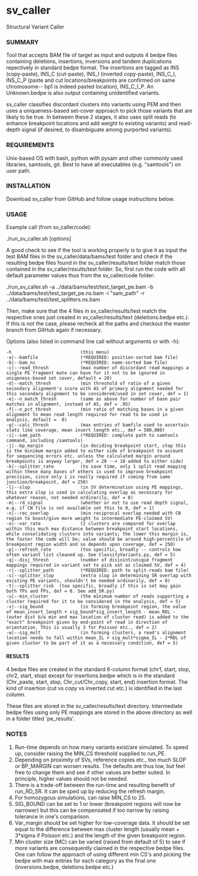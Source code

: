 # sv_caller
Structural Variant Caller

### SUMMARY

Tool that accepts BAM file of target as input and outputs 4 bedpe files containing deletions, insertions, inversions and tandem duplications repectively in standard bedpe format. The insertions are tagged as INS (copy-paste), INS_C (cut-paste), INS_I (inverted copy-paste), INS_C_I, INS_C_P (paste and cut locations/breakpoints are confirmed on same chromosome-- bp1 is indeed pasted location), INS_C_I_P. An Unknown.bedpe is also output containing unidentified variants.

sv_caller classifies discordant clusters into variants using PEM and then uses a uniqueness-based set-cover approach to pick those variants that are likely to be true. In between these 2 stages, it also uses split reads (to enhance breakpoint locations and add weight to existing variants) and read-depth signal (if desired, to disambiguate among purported variants).

### REQUIREMENTS

Unix-based OS with bash, python with pysam and other commonly used libraries, samtools, git. Best to have all executables (e.g. "samtools") on user path. 

### INSTALLATION

Download sv_caller from GitHub and follow usage instructions below. 

### USAGE

Example call (from sv_caller/code):

./run_sv_caller.sh [options]

A good check to see if the tool is working properly is to give it as input the test BAM files in the sv_caller/data/bams/test folder and check if the resulting bedpe files found in the sv_caller/results/text folder match those contained in the sv_caller/results/test folder. So, first run the code with all default parameter values thus from the sv_caller/code folder:

./run_sv_caller.sh -a ../data/bams/test/test_target_pe.bam -b ../data/bams/test/test_target_pe.ns.bam -i "sam_path" -r ../data/bams/test/test_splitters.ns.bam

Then, make sure that the 4 files in sv_caller/results/test match the respective ones just created in sv_caller/results/text (deletions.bedpe etc.). If this is not the case, please recheck all the paths and checkout the master branch from GitHub again if necessary.

Options (also listed in command line call without arguments or with -h):

    -h                          (this menu)
    -a|--bamfile                (*REQUIRED: position-sorted bam file)
    -b|--bam_ns                 (*REQUIRED: name-sorted bam file)
    -c|--read_thresh            (max number of discordant read mappings a single PE fragment mate can have for it not to be ignored in uniqeness-based set cover, default = 20)
    -d|--match_thresh           (min threshold of ratio of a given secondary alignment's score with AS of primary alignment needed for this secondary alignment to be considered/used in set cover, def = 1)
    -e|--n_match_thresh         (same as above for number of base pair matches in alignment, instead of AS, def = .95)
    -f|--n_pct_thresh           (min ratio of matching bases in a given alignment to mean read length required for read to be used in analysis, default =  0)
    -g|--calc_thresh            (max entries of bamfile used to ascertain stats like coverage, mean insert length etc., def = 500,000)
    -i|--sam_path               (*REQUIRED: complete path to samtools command, including /samtools)
    -j|--bp_margin              (in deciding breakpoint start, stop this is the minimum margin added to either side of breakpoint to account for sequencing errors etc. unless the calculated margin around breakpoints is anyway larger, def = 20 --> 10 added to either side)
    -k|--splitter_rate          (to save time, only 1 split read mapping within these many bases of others is used to improve breakpoint precision, since only 1 is really required if coming from same junction/breakpoint, def = 250)
    -l|--slop                   (in SV determination using PE mappings, this extra slop is used in calculating overlap as necessary for whatever reason, not needed ordinarily, def = 0)
    -m|--rd_signal              (whether or not to use read depth signal, e.g. if CN file is not available set this to 0, def = 1)                                                                                                                    
    -n|--rec_overlap            (min reciprocal overlap needed with CN region to boost/give more weight to intermediate PE-claimed SV)
    -o|--var_rate               (2 clusters are compared for overlap within this much max distance between breakpoint start locations, while consolidating clusters into variants; the lower this margin is, the faster the code will be; value should be around high-percentile of breakpoint region width and so depends upon coverage, def = 250)
    -p|--refresh_rate           (too specific, broadly -- controls how often variant list cleaned up. See ClassifyVariants.py, def = 5)
    -q|--disj_thresh            (number of disjoint/unique fragment mappings required in variant set to pick set as claimed SV, def = 4)
    -r|--splitter_path          (*REQUIRED: path to split-reads bam file)
    -s|--splitter_slop          (extra slop in determining SR overlap with existing PE variants, shouldn't be needed ordinarily, def = 0)
    -t|--splitter_risk  (too specific, broadly if this is set may gain both TPs and FPs, def = 0. See add_SR.py)
    -u|--min_cluster            (the minimum number of reads supporting a cluster required for it to be considered in the analysis, def = 5)
    -v|--sig_bound              (in forming breakpoint region, the value of mean_insert_length + sig_bound*sig_insert_length - mean_RDL - (outer dist b/w min and max location of cluster read) is added to the "exact" breakpoint given by end-point of read in direction of orientation. This is usually 3 for Poisson etc., def = 2)
    -w|--sig_mult               (in forming clusters, a read's alignment location needs to fall within mean_IL + sig_mult*sigma_IL - 2*RDL of given cluster to be part of it as a necessary condition, def = 5)

#### RESULTS

4 bedpe files are created in the standard 6-column format (chr1, start, stop, chr2, start, stop) except for insertions.bedpe which is in the standard (Chr_paste, start, stop, Chr_cut/Chr_copy, start, end) insertion format. The kind of insertion (cut vs copy vs inverted cut etc.) is identified in the last column.

These files are stored in the sv_caller/results/text directory. Intermediate bedpe files using only PE mappings are stored in the above directory as well in a folder titled 'pe_results'.

### NOTES

1. Run-time depends on how many variants exist/are simulated. To speed up, consider raising the MIN_CS threshold supplied to run_PE.
2. Depending on proximity of SVs, reference copies etc., too much SLOP or BP_MARGIN can worsen results. The defaults are thus low, but feel free to change them and see if other values are better suited. In principle, higher values should not be needed.
3. There is a trade-off between the run-time and resulting benefit of run_RD_SR. It can be sped up by reducing the refresh margin.
4. For homozygous simulations, can raise MIN_CS to 25.
5. SIG_BOUND can be set to 1 or lower (breakpoint regions will now be narrower) but this can be compensated if too narrow by raising tolerance in one's comparison.
6. Var_margin should be set higher for low-coverage data. It should be set equal to the difference between max cluster length (usually mean + 3*sigma if Poisson etc.) and the length of the given breakpoint region. 
7. Min cluster size (MC) can be varied (raised from default of 5) to see if more variants are consequently claimed in the respective bedpe files. One can follow the approach of using different min CS's and picking the bedpe with max entries for each category as the final one (inversions.bedpe, deletions.bedpe etc.)
